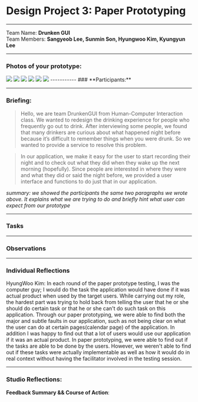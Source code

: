 Design Project 3: Paper Prototyping
===================
----------
Team Name: **Drunken GUI** <br />
Team Members: **Sangyeob Lee, Sunmin Son, Hyungwoo Kim, Kyungyun Lee**

----------

### **Photos of your prototype:**

<img src="/main.jpeg" />
<img src="/recording.jpeg" />
<img src="/calendar.jpeg" />
<img src="/occasion.jpeg" />
<img src="/path_map.jpeg" />
<img src="/path_street.jpeg" />
-----------
### **Participants:**

-----------
### **Briefing:**

>Hello, we are team DrunkenGUI from Human-Computer Interaction class. We wanted to redesign the drinking experience for people who frequently go out to drink. After interviewing some people, we found that many drinkers are curious about what happened night before because it’s difficult to remember things when you were drunk. So we wanted to provide a service to resolve this problem.

>In our application, we make it easy for the user to start recording their night and to check out what they did when they wake up the next morning (hopefully). Since people are interested in where they were and what they did or said the night before, we provided a user interface and functions to do just that in our application.

*summary: we showed the participants the same two paragraphs we wrote above. It explains what we are trying to do and briefly hint what user can expect from our prototype*

-----------
### **Tasks**

-----------
### **Observations**

-----------
### **Individual Reflections**

HyungWoo Kim: In each round of the paper prototype testing, I was the computer guy; I would do the task the application would have done if it was actual product when used by the target users. While carrying out my role, the hardest part was trying to hold back from telling the user that he or she should do certain task or that he or she can't do such task on this application. Through our paper prototyping, we were able to find both the major and subtle faults in our application, such as not being clear on what the user can do at certain pages(calendar page) of the application. In addition I was happy to find out that a lot of users would use our application if it was an actual product. In paper prototyping, we were able to find out if the tasks are able to be done by the users. However, we weren't able to find out if these tasks were actually implementable as well as how it would do in real context without having the facilitator involved in the testing session.

-----------

### **Studio Reflections:** 

**Feedback Summary && Course of Action**: 


